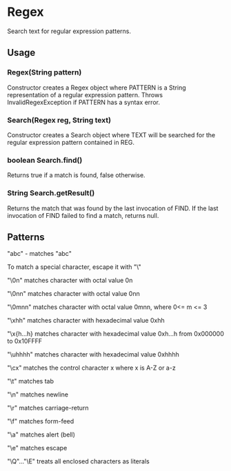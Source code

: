 # Regex
Search text for regular expression patterns.

## Usage

### Regex(String pattern)
Constructor creates a Regex object where PATTERN is a String representation of a regular expression pattern. Throws InvalidRegexException if PATTERN has a syntax error.

### Search(Regex reg, String text)
Constructor creates a Search object where TEXT will be searched for the regular expression pattern contained in REG.

### boolean Search.find()
Returns true if a match is found, false otherwise.

### String Search.getResult()
Returns the match that was found by the last invocation of FIND. If the last invocation of FIND failed to find a match, returns null.

## Patterns
"abc" - matches "abc"

To match a special character, escape it with "\\"

"\0n" matches character with octal value 0n

"\0nn" matches character with octal value 0nn

"\0mnn" matches character with octal value 0mnn, where 0<= m <= 3

"\xhh" matches character with hexadecimal value 0xhh

"\x{h...h} matches character with hexadecimal value 0xh...h from 0x000000 to 0x10FFFF

"\uhhhh" matches character with hexadecimal value 0xhhhh

"\cx" matches the control character x where x is A-Z or a-z

"\t" matches tab

"\n" matches newline

"\r" matches carriage-return

"\f" matches form-feed

"\a" matches alert (bell)

"\e" matches escape

"\Q"..."\E" treats all enclosed characters as literals
